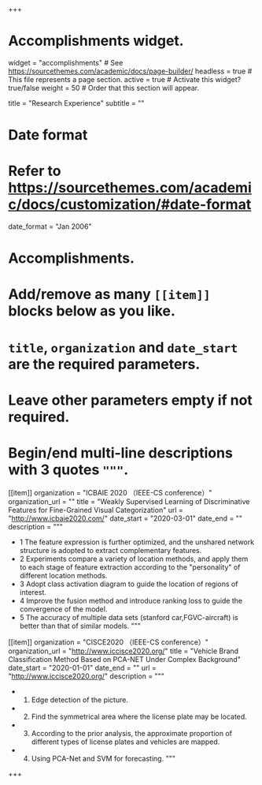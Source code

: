 +++
# Accomplishments widget.
widget = "accomplishments"  # See https://sourcethemes.com/academic/docs/page-builder/
headless = true  # This file represents a page section.
active = true  # Activate this widget? true/false
weight = 50  # Order that this section will appear.

title = "Research Experience"
subtitle = ""

# Date format
#   Refer to https://sourcethemes.com/academic/docs/customization/#date-format
date_format = "Jan 2006"

# Accomplishments.
#   Add/remove as many `[[item]]` blocks below as you like.
#   `title`, `organization` and `date_start` are the required parameters.
#   Leave other parameters empty if not required.
#   Begin/end multi-line descriptions with 3 quotes `"""`.

[[item]]
  organization = "ICBAIE 2020 （IEEE-CS conference）"
  organization_url = ""
  title = "Weakly Supervised Learning of Discriminative Features for Fine-Grained Visual Categorization"
  url = "http://www.icbaie2020.com/"
  date_start = "2020-03-01"
  date_end = ""
  description = """
* 1 The feature expression is further optimized, and the unshared network structure is adopted to extract complementary features. 
* 2 Experiments compare a variety of location methods, and apply them to each stage of feature extraction according to the "personality" of different location methods. 
* 3 Adopt class activation diagram to guide the location of regions of interest. 
* 4 Improve the fusion method and introduce ranking loss to guide the convergence of the model. 
* 5 The accuracy of multiple data sets (stanford car,FGVC-aircraft) is better than that of similar models.
"""
             


[[item]]
  organization = "CISCE2020 （IEEE-CS conference）"
  organization_url = "http://www.iccisce2020.org/"
  title = "Vehicle Brand Classification Method Based on PCA-NET Under Complex Background"
  date_start = "2020-01-01"
  date_end = ""
  url = "http://www.iccisce2020.org/"
  description = """
* 1. Edge detection of the picture. 
* 2. Find the symmetrical area where the license plate may be located. 
* 3. According to the prior analysis, the approximate proportion of different types of license plates and vehicles are mapped. 
* 4. Using PCA-Net and SVM for forecasting.
  """
  

+++
